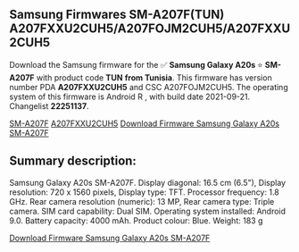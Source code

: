 <h2>Samsung Firmwares SM-A207F(TUN) A207FXXU2CUH5/A207FOJM2CUH5/A207FXXU2CUH5</h2>
Download the Samsung firmware for the ✅ <strong>Samsung Galaxy A20s </strong> ⭐ <strong>SM-A207F</strong> with product code <strong>TUN</strong> <strong> from Tunisia</strong>. This firmware has version number PDA <strong>A207FXXU2CUH5</strong> and CSC A207FOJM2CUH5. The operating system of this firmware is Android R , with build date 2021-09-21. Changelist <strong>22251137</strong>.


[SM-A207F](https://samfirm.shop/samsung/model/SM-A207F)
[A207FXXU2CUH5](https://samfirm.shop/samsung/pda/A207FXXU2CUH5)
[Download Firmware Samsung Galaxy A20s SM-A207F](https://samfirm.shop/samsung/firmware/458252)
<h2>Summary description:</h2>
<p>Samsung Galaxy A20s SM-A207F. Display diagonal: 16.5 cm (6.5"), Display resolution: 720 x 1560 pixels, Display type: TFT. Processor frequency: 1.8 GHz. Rear camera resolution (numeric): 13 MP, Rear camera type: Triple camera. SIM card capability: Dual SIM. Operating system installed: Android 9.0. Battery capacity: 4000 mAh. Product colour: Blue. Weight: 183 g</p>


[Download Firmware Samsung Galaxy A20s SM-A207F](https://samfirm.shop/samsung/firmware/458252)
